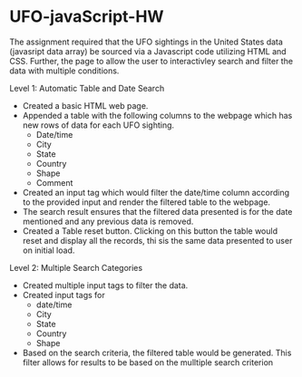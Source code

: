 # UFO-javaScript-HW 

The assignment required that the UFO sightings in the United States data (javasript data array) be sourced via a Javascript code utilizing HTML and CSS. Further, the page to allow the user to interactivley search and filter the data with multiple conditions.

Level 1: Automatic Table and Date Search

- Created a basic HTML web page.
- Appended a table with the following columns to the webpage which has new rows of data for each UFO sighting.
    - Date/time
    - City
    - State
    - Country
    - Shape
    - Comment
- Created an input tag which would filter the date/time column according to the provided input and render the filtered table to the webpage.
- The search result ensures that the filtered data presented is for the date mentioned and any previous data is removed.
- Created a Table reset button. Clicking on this button the table would reset and display all the records, thi sis the same data presented to user on initial load.

Level 2: Multiple Search Categories
- Created multiple input tags to filter the data.
- Created input tags for 
    - date/time
    - City
    - State
    - Country
    - Shape
- Based on the search criteria, the filtered table would be generated. This filter allows for results to be based on the mulltiple search criterion
